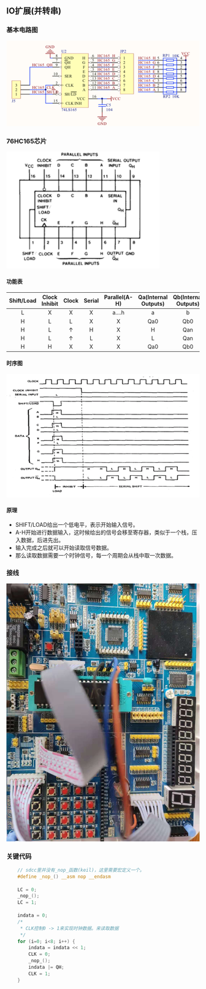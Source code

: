 ## IO扩展(并转串)

### 基本电路图
![电路图](./images/circuit.png)

### 76HC165芯片

![芯片管脚连接图](./images/chip_connect.png)

#### 功能表
|Shift/Load|Clock Inhibit|Clock|Serial|Parallel(A-H)|Qa(Internal Outputs)|Qb(Internal Outputs)|Qh(output)|
|:--------:|:-----------:|:---:|:----:|:-----------:|:------------------:|:------------------:|:--------:|
|L|X|X|X|a....h|a|b|h|
|H|L|L|X|X|Qa0|Qb0|Qh0|
|H|L|↑|H|X|H|Qan|Qgn|
|H|L|↑|L|X|L|Qan|Qgn|
|H|H|X|X|X|Qa0|Qb0|Qh0|

#### 时序图
![76HC165时序图](./images/sequence.png)

#### 原理
* SHIFT/LOAD给出一个低电平，表示开始输入信号。
* A-H开始进行数据输入，这时候给出的信号会移至寄存器，类似于一个栈，压入数据，后进先出。
* 输入完成之后就可以开始读取信号数据。
* 那么读取数据需要一个时钟信号，每一个周期会从栈中取一次数据。

### 接线
![接线图](./images/connect.jpeg)

### 关键代码
```c
    // sdcc里并没有_nop_函数(keil)，这里需要宏定义一个。
    #define _nop_() __asm nop __endasm
    
    LC = 0;
    _nop_();
    LC = 1;

    indata = 0;
    /*
     * CLK控制0 -> 1来实现时钟数据。来读取数据
     */
    for (i=0; i<8; i++) {
        indata = indata << 1;
        CLK = 0;
        _nop_();
        indata |= QH;
        CLK = 1;
    }
```